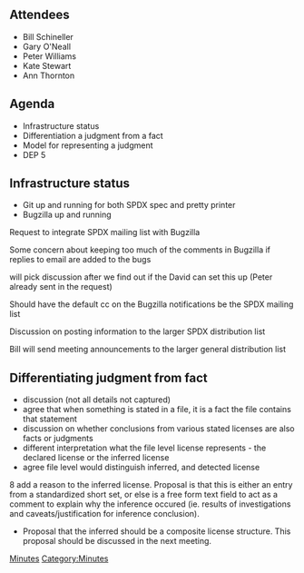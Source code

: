 ## Attendees

  - Bill Schineller
  - Gary O'Neall
  - Peter Williams
  - Kate Stewart
  - Ann Thornton

## Agenda

  - Infrastructure status
  - Differentiation a judgment from a fact
  - Model for representing a judgment
  - DEP 5

## Infrastructure status

  - Git up and running for both SPDX spec and pretty printer
  - Bugzilla up and running

Request to integrate SPDX mailing list with Bugzilla

Some concern about keeping too much of the comments in Bugzilla if
replies to email are added to the bugs

will pick discussion after we find out if the David can set this up
(Peter already sent in the request)

Should have the default cc on the Bugzilla notifications be the SPDX
mailing list

Discussion on posting information to the larger SPDX distribution list

Bill will send meeting announcements to the larger general distribution
list

## Differentiating judgment from fact

  - discussion (not all details not captured)
  - agree that when something is stated in a file, it is a fact the file
    contains that statement
  - discussion on whether conclusions from various stated licenses are
    also facts or judgments
  - different interpretation what the file level license represents -
    the declared license or the inferred license
  - agree file level would distinguish inferred, and detected license

8 add a reason to the inferred license. Proposal is that this is either
an entry from a standardized short set, or else is a free form text
field to act as a comment to explain why the inference occured (ie.
results of investigations and caveats/justification for inference
conclusion).

  - Proposal that the inferred should be a composite license structure.
    This proposal should be discussed in the next meeting.

[Minutes](Category:Technical "wikilink")
[Category:Minutes](Category:Minutes "wikilink")
